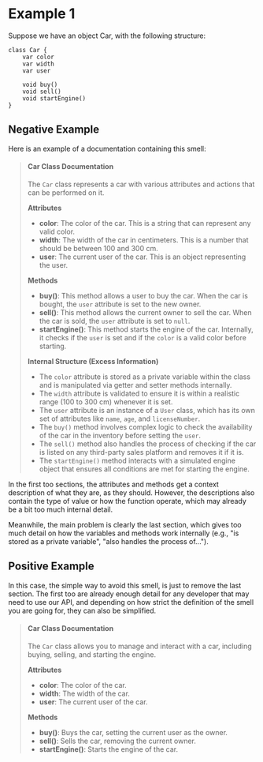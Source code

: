# Example 1

Suppose we have an object Car, with the following structure:

```
class Car {
    var color
    var width
    var user
    
    void buy()
    void sell()
    void startEngine()
}
```

## Negative Example

Here is an example of a documentation containing this smell:

> #### Car Class Documentation
>
> The `Car` class represents a car with various attributes and actions that can be performed on it.
>
> **Attributes**
>
> * **color**: The color of the car. This is a string that can represent any valid color.
> * **width**: The width of the car in centimeters. This is a number that should be between 100 and 300 cm.
> * **user**: The current user of the car. This is an object representing the user.
>
> **Methods**
>
> * **buy()**: This method allows a user to buy the car. When the car is bought, the `user` attribute is set to the new owner.
> * **sell()**: This method allows the current owner to sell the car. When the car is sold, the `user` attribute is set to `null`.
> * **startEngine()**: This method starts the engine of the car. Internally, it checks if the `user` is set and if the `color` is a valid color before starting.
>
> **Internal Structure (Excess Information)**
>
> * The `color` attribute is stored as a private variable within the class and is manipulated via getter and setter methods internally.
> * The `width` attribute is validated to ensure it is within a realistic range (100 to 300 cm) whenever it is set.
> * The `user` attribute is an instance of a `User` class, which has its own set of attributes like `name`, `age`, and `licenseNumber`.
> * The `buy()` method involves complex logic to check the availability of the car in the inventory before setting the `user`.
> * The `sell()` method also handles the process of checking if the car is listed on any third-party sales platform and removes it if it is.
> * The `startEngine()` method interacts with a simulated engine object that ensures all conditions are met for starting the engine.

In the first too sections, the attributes and methods get a context description of what they are, as they should. However, the descriptions also contain the type of value or how the function operate, which may already be a bit too much internal detail.&#x20;

Meanwhile, the main problem is clearly the last section, which gives too much detail on how the variables and methods work internally (e.g., "is stored as a private variable", "also handles the process of...").

## Positive Example

In this case, the simple way to avoid this smell, is just to remove the last section. The first too are already enough detail for any developer that may need to use our API, and depending on how strict the definition of the smell you are going for, they can also be simplified.

>
>
> #### Car Class Documentation
>
> The `Car` class allows you to manage and interact with a car, including buying, selling, and starting the engine.
>
> **Attributes**
>
> * **color**: The color of the car.
> * **width**: The width of the car.
> * **user**: The current user of the car.
>
> **Methods**
>
> * **buy()**: Buys the car, setting the current user as the owner.
> * **sell()**: Sells the car, removing the current owner.
> * **startEngine()**: Starts the engine of the car.

